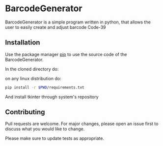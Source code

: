 # BarcodeGenerator

BarcodeGenerator is a simple program written in python, that allows the user to easily create and adjust barcode Code-39

## Installation

Use the package manager [pip](https://pip.pypa.io/en/stable/) to use the source code of the BarcodeGenerator.

In the cloned directory do:

on any linux distribution do: 
```bash
pip install -r $PWD/requirements.txt
```
And install tkinter through system's repository


## Contributing
Pull requests are welcome. For major changes, please open an issue first to discuss what you would like to change.

Please make sure to update tests as appropriate.
